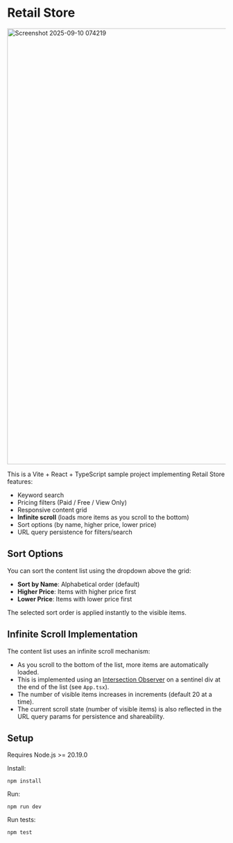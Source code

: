 # Retail Store


<img width="1476" height="1002" alt="Screenshot 2025-09-10 074219" src="https://github.com/user-attachments/assets/7a2b4e8c-eec3-4ca8-9922-2663c02edab7" />


This is a Vite + React + TypeScript sample project implementing Retail Store features:
- Keyword search
- Pricing filters (Paid / Free / View Only)
- Responsive content grid
- **Infinite scroll** (loads more items as you scroll to the bottom)
- Sort options (by name, higher price, lower price)
- URL query persistence for filters/search
## Sort Options

You can sort the content list using the dropdown above the grid:
- **Sort by Name**: Alphabetical order (default)
- **Higher Price**: Items with higher price first
- **Lower Price**: Items with lower price first

The selected sort order is applied instantly to the visible items.


## Infinite Scroll Implementation

The content list uses an infinite scroll mechanism:
- As you scroll to the bottom of the list, more items are automatically loaded.
- This is implemented using an [Intersection Observer](https://developer.mozilla.org/en-US/docs/Web/API/Intersection_Observer_API) on a sentinel div at the end of the list (see `App.tsx`).
- The number of visible items increases in increments (default 20 at a time).
- The current scroll state (number of visible items) is also reflected in the URL query params for persistence and shareability.


## Setup

Requires Node.js >= 20.19.0

Install:
```
npm install
```

Run:
```
npm run dev
```

Run tests:
```
npm test
```
